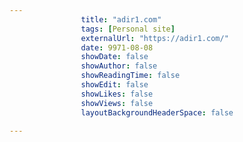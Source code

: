 ---
                title: "adir1.com"
                tags: [Personal site]
                externalUrl: "https://adir1.com/"
                date: 9971-08-08
                showDate: false
                showAuthor: false
                showReadingTime: false
                showEdit: false
                showLikes: false
                showViews: false
                layoutBackgroundHeaderSpace: false
                ---
